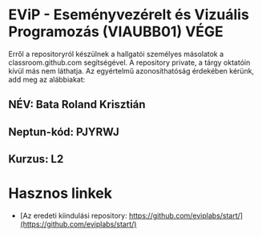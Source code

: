 # EViP - Eseményvezérelt és Vizuális Programozás (VIAUBB01) VÉGE

Erről a repositoryról készülnek a hallgatói személyes másolatok a classroom.github.com segítségével.
A repository private, a tárgy oktatóin kívül más nem láthatja.
Az egyértelmű azonosíthatóság érdekében kérünk, add meg az alábbiakat:

## NÉV: Bata Roland Krisztián
## Neptun-kód: PJYRWJ
## Kurzus: L2

# Hasznos linkek 

- [Az eredeti kiindulási repository: https://github.com/eviplabs/start/](https://github.com/eviplabs/start/)
